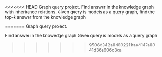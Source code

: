 <<<<<<< HEAD
﻿Graph query project.
Find answer in the knowledge graph with inheritance relations.
 Given query is models as a query graph, find the top-k answer from the knowledge graph

 
=======
Graph query project.

Find answer in the knowedge graph
Given query is models as a query graph
>>>>>>> 9506d842a84602211fae4147a8041d36a606c3ca
